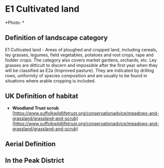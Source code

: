 # E1 Cultivated land


*Photo: *

## Definition of landscape category

E1 Cultivated land - Areas of ploughed and cropped land, including cereals, ley grasses, legumes, field vegetables, potatoes and root crops, rape and fodder crops. The category also covers market gardens, orchards, etc. Ley grasses are ditticult to discern and impossible after the first year when they will be classified as E2a (Improved pasture). They are indicated by drilling rows, uniformity of species composition and are usually to be found in situations where arable cropping is included.

## UK Definition of habitat

* **Woodland Trust scrub** [https://www.suffolkwildlifetrust.org/conservationadvice/meadows-and-grassland/grassland-and-scrub](https://www.suffolkwildlifetrust.org/conservationadvice/meadows-and-grassland/grassland-and-scrub)

## Aerial Definition



## In the Peak District
